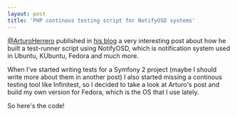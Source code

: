 ```yaml
---
layout: post
title: 'PHP continous testing script for NotifyOSD systems'
---
```


[@ArturoHerrero](https://twitter.com/#!/ArturoHerrero) published in [his blog](http://arturoherrero.com/2011/04/08/groovy-autotest-on-ubuntu/) a very interesting post about how he built a test-runner script using NotifyOSD, which is notification system used in Ubuntu, KUbuntu, Fedora and much more.

When I've started writing tests for a Symfony 2 project (maybe I should write more about them in another post) I also started missing a continous testing tool like Infinitest, so I decided to take a look at Arturo's post and build my own version for Fedora, which is the OS that I use lately.

So here's the code!

<script src="https://gist.github.com/4375302.js"> </script>